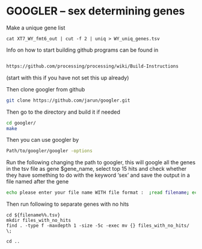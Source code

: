 # GOOGLER – sex determining genes

Make a unique gene list

```
cat XT7_WY_fmt6_out | cut -f 2 | uniq > WY_uniq_genes.tsv
```

Info on how to start building github programs can be found in

```bash

https://github.com/processing/processing/wiki/Build-Instructions
```
(start with this if you have not set this up already)

Then clone googler from github

```bash
git clone https://github.com/jarun/googler.git
```

Then go to the directory and build it if needed

```bash
cd googler/
make
```

Then you can use googler by

```bash
Path/to/googler/googler -options
```
Run the following changing the path to googler,
this will google all the genes in the tsv file as gene $gene_name, select top 15 hits and check whether they have something to do with the keyword ‘sex’ and save the output in a file named after the gene


```bash
echo please enter your file name WITH file format :  ;read filename; echo your search results are in $filename; mkdir ${filename%%.tsv}; for gene in $(cat $filename); do echo "\n"| ../googler/googler -n 15 $gene gene | grep 'sex'>${filename%%.tsv}/$gene ; echo checked $gene; done
```

Then run following to separate genes with no hits
```
cd ${filename%%.tsv}
mkdir files_with_no_hits
find . -type f -maxdepth 1 -size -5c -exec mv {} files_with_no_hits/ \;

cd ..
```
